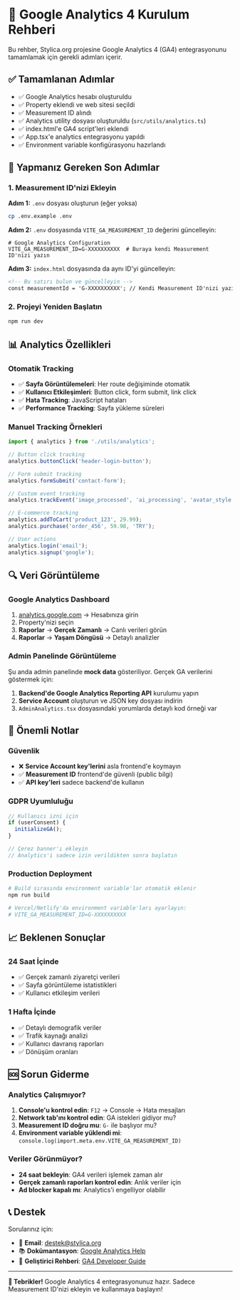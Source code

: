 # 🚀 Google Analytics 4 Kurulum Rehberi

Bu rehber, Stylica.org projesine Google Analytics 4 (GA4) entegrasyonunu tamamlamak için gerekli adımları içerir.

## ✅ Tamamlanan Adımlar

- ✅ Google Analytics hesabı oluşturuldu
- ✅ Property eklendi ve web sitesi seçildi  
- ✅ Measurement ID alındı
- ✅ Analytics utility dosyası oluşturuldu (`src/utils/analytics.ts`)
- ✅ index.html'e GA4 script'leri eklendi
- ✅ App.tsx'e analytics entegrasyonu yapıldı
- ✅ Environment variable konfigürasyonu hazırlandı

## 🔧 Yapmanız Gereken Son Adımlar

### 1. Measurement ID'nizi Ekleyin

**Adım 1:** `.env` dosyası oluşturun (eğer yoksa)
```bash
cp .env.example .env
```

**Adım 2:** `.env` dosyasında `VITE_GA_MEASUREMENT_ID` değerini güncelleyin:
```env
# Google Analytics Configuration
VITE_GA_MEASUREMENT_ID=G-XXXXXXXXXX  # Buraya kendi Measurement ID'nizi yazın
```

**Adım 3:** `index.html` dosyasında da aynı ID'yi güncelleyin:
```html
<!-- Bu satırı bulun ve güncelleyin -->
const measurementId = 'G-XXXXXXXXXX'; // Kendi Measurement ID'nizi yazın
```

### 2. Projeyi Yeniden Başlatın

```bash
npm run dev
```

## 📊 Analytics Özellikleri

### Otomatik Tracking
- ✅ **Sayfa Görüntülemeleri**: Her route değişiminde otomatik
- ✅ **Kullanıcı Etkileşimleri**: Button click, form submit, link click
- ✅ **Hata Tracking**: JavaScript hataları
- ✅ **Performance Tracking**: Sayfa yükleme süreleri

### Manuel Tracking Örnekleri

```javascript
import { analytics } from './utils/analytics';

// Button click tracking
analytics.buttonClick('header-login-button');

// Form submit tracking
analytics.formSubmit('contact-form');

// Custom event tracking
analytics.trackEvent('image_processed', 'ai_processing', 'avatar_style');

// E-commerce tracking
analytics.addToCart('product_123', 29.99);
analytics.purchase('order_456', 59.98, 'TRY');

// User actions
analytics.login('email');
analytics.signup('google');
```

## 🔍 Veri Görüntüleme

### Google Analytics Dashboard
1. [analytics.google.com](https://analytics.google.com) → Hesabınıza girin
2. Property'nizi seçin
3. **Raporlar** → **Gerçek Zamanlı** → Canlı verileri görün
4. **Raporlar** → **Yaşam Döngüsü** → Detaylı analizler

### Admin Panelinde Görüntüleme
Şu anda admin panelinde **mock data** gösteriliyor. Gerçek GA verilerini göstermek için:

1. **Backend'de Google Analytics Reporting API** kurulumu yapın
2. **Service Account** oluşturun ve JSON key dosyası indirin
3. `AdminAnalytics.tsx` dosyasındaki yorumlarda detaylı kod örneği var

## 🚨 Önemli Notlar

### Güvenlik
- ❌ **Service Account key'lerini** asla frontend'e koymayın
- ✅ **Measurement ID** frontend'de güvenli (public bilgi)
- ✅ **API key'leri** sadece backend'de kullanın

### GDPR Uyumluluğu
```javascript
// Kullanıcı izni için
if (userConsent) {
  initializeGA();
}

// Çerez banner'ı ekleyin
// Analytics'i sadece izin verildikten sonra başlatın
```

### Production Deployment
```bash
# Build sırasında environment variable'lar otomatik eklenir
npm run build

# Vercel/Netlify'da environment variable'ları ayarlayın:
# VITE_GA_MEASUREMENT_ID=G-XXXXXXXXXX
```

## 📈 Beklenen Sonuçlar

### 24 Saat İçinde
- ✅ Gerçek zamanlı ziyaretçi verileri
- ✅ Sayfa görüntüleme istatistikleri
- ✅ Kullanıcı etkileşim verileri

### 1 Hafta İçinde
- ✅ Detaylı demografik veriler
- ✅ Trafik kaynağı analizi
- ✅ Kullanıcı davranış raporları
- ✅ Dönüşüm oranları

## 🆘 Sorun Giderme

### Analytics Çalışmıyor?
1. **Console'u kontrol edin**: `F12` → Console → Hata mesajları
2. **Network tab'ını kontrol edin**: GA istekleri gidiyor mu?
3. **Measurement ID doğru mu**: `G-` ile başlıyor mu?
4. **Environment variable yüklendi mi**: `console.log(import.meta.env.VITE_GA_MEASUREMENT_ID)`

### Veriler Görünmüyor?
- **24 saat bekleyin**: GA4 verileri işlemek zaman alır
- **Gerçek zamanlı raporları kontrol edin**: Anlık veriler için
- **Ad blocker kapalı mı**: Analytics'i engelliyor olabilir

## 📞 Destek

Sorularınız için:
- 📧 **Email**: [destek@stylica.org](mailto:destek@stylica.org)
- 📚 **Dokümantasyon**: [Google Analytics Help](https://support.google.com/analytics)
- 🔧 **Geliştirici Rehberi**: [GA4 Developer Guide](https://developers.google.com/analytics/devguides/collection/ga4)

---

**🎉 Tebrikler!** Google Analytics 4 entegrasyonunuz hazır. Sadece Measurement ID'nizi ekleyin ve kullanmaya başlayın!